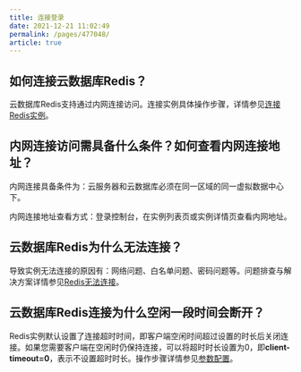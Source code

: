 ```yaml
---
title: 连接登录
date: 2021-12-21 11:02:49
permalink: /pages/477048/
article: true
---
```


## 如何连接云数据库Redis？

云数据库Redis支持通过内网连接访问。连接实例具体操作步骤，详情参见[连接Redis实例](./../05.操作指南/03.连接实例/00.通过redis-cli连接.md)。

## 内网连接访问需具备什么条件？如何查看内网连接地址？

内网连接具备条件为：云服务器和云数据库必须在同一区域的同一虚拟数据中心下。

内网连接地址查看方式：登录控制台，在实例列表页或实例详情页查看内网地址。

## 云数据库Redis为什么无法连接？

导致实例无法连接的原因有：网络问题、白名单问题、密码问题等。问题排查与解决方案详情参见[Redis无法连接](./../10.故障处理/00.Redis无法连接.md)。

## 云数据库Redis连接为什么空闲一段时间会断开？

 Redis实例默认设置了连接超时时间，即客户端空闲时间超过设置的时长后关闭连接。如果您需要客户端在空闲时仍保持连接，可以将超时时长设置为0，即**client-timeout=0**，表示不设置超时时长。操作步骤详情参见[参数配置](./../05.操作指南/08.参数配置.md)。

